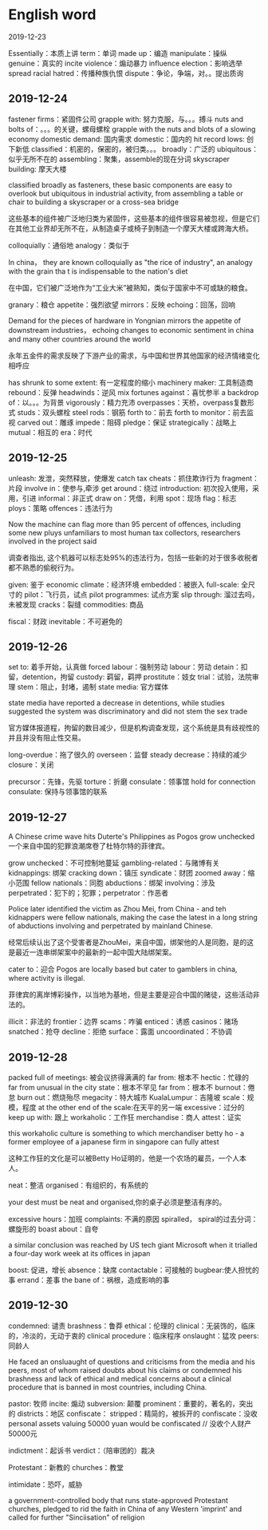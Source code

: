 # English word

2019-12-23

Essentially：本质上讲
term：单词
made up：编造
manipulate：操纵
genuine：真实的
incite violence：煽动暴力
influence election：影响选举
spread racial hatred：传播种族仇恨
dispute：争论，争端，对。。提出质询

## 2019-12-24

fastener firms：紧固件公司
grapple with: 努力克服，与。。。搏斗
nuts and bolts of：。。。的关键，螺母螺栓
grapple with the nuts and blots of a slowing economy
domestic demand: 国内需求
domestic：国内的
hit record lows: 创下新低
classified：机密的，保密的，被归类。。。
broadly：广泛的
ubiquitous：似乎无所不在的
assembling：聚集，assemble的现在分词
skyscraper building: 摩天大楼

classified broadly as fasteners, these basic components are easy to overlook but ubiquitous in industrial activity, from assembling a table or chair to building a skyscraper or a cross-sea bridge

这些基本的组件被广泛地归类为紧固件，这些基本的组件很容易被忽视，但是它们在其他工业界却无所不在，从制造桌子或椅子到制造一个摩天大楼或跨海大桥。

colloquially：通俗地
analogy：类似于

In china， they are known colloquially as "the rice of industry", an analogy with the grain tha t is indispensable to the nation's diet

在中国，它们被广泛地作为“工业大米”被熟知，类似于国家中不可或缺的粮食。

granary：粮仓
appetite：强烈欲望
mirrors：反映
echoing：回荡，回响

Demand for the pieces of hardware in Yongnian mirrors the appetite of downstream industries， echoing changes to economic sentiment in china and many other countries around the world

永年五金件的需求反映了下游产业的需求，与中国和世界其他国家的经济情绪变化相呼应

has shrunk to some extent: 有一定程度的缩小
machinery maker: 工具制造商
rebound：反弹
headwinds：逆风
mix fortunes against：喜忧参半
a backdrop of：以。。。为背景
vigorously：精力充沛
overpasses：天桥，overpass复数形式
studs：双头螺栓
steel rods：钢筋
forth to：前去
forth to monitor：前去监视
carved out：雕琢
impede：阻碍
pledge：保证
strategically：战略上
mutual：相互的
era：时代

## 2019-12-25

unleash: 发泄，突然释放，使爆发
catch tax cheats：抓住欺诈行为
fragment：片段
involve in：使参与,牵涉
get around：绕过
introduction: 初次投入使用，采用，引进
informal：非正式
draw on：凭借，利用
spot：现场
flag：标志
ploys：策略
offences：违法行为

Now the machine can flag more than 95 percent of offences, including some new pluys unfamiliars to most human tax collectors, researchers involved in the project said

调查者指出, 这个机器可以标志处95%的违法行为，包括一些新的对于很多收税者都不熟悉的偷税行为。

given: 鉴于
economic climate：经济环境
embedded：被嵌入
full-scale: 全尺寸的
pilot：飞行员，试点
pilot programmes: 试点方案
slip through: 溜过去吗，未被发现
cracks：裂缝
commodities: 商品

fiscal：财政
inevitable：不可避免的

## 2019-12-26

set to: 着手开始，认真做
forced labour：强制劳动
labour：劳动
detain：扣留，detention，拘留
custody: 羁留，羁押
prostitute：妓女
trial：试验，法院审理
stem：阻止，封堵，遏制
state media: 官方媒体

state media have reported a decrease in detentions, while studies suggested the system was discriminatory and did not stem the sex trade

官方媒体报道程，拘留的数目减少，但是机构调查发现，这个系统是具有歧视性的并且并没有阻止性交易。

long-overdue：拖了很久的
overseen：监督
steady decrease：持续的减少
closure：关闭

precursor：先锋，先驱
torture：折磨
consulate：领事馆
hold for connection consulate: 保持与领事馆的联系

## 2019-12-27

A Chinese crime wave hits Duterte's Philippines as Pogos grow unchecked
一个来自中国的犯罪浪潮席卷了杜特尔特的菲律宾。

grow unchecked：不可控制地蔓延
gambling-related：与赌博有关
kidnappings: 绑架
cracking down：镇压
syndicate：财团
zoomed away：缩小范围
fellow nationals：同胞
abductions：绑架
involving：涉及
perpetrated：犯下的；犯罪；perpetrator：作恶者

Police later identified the victim as Zhou Mei, from China - and teh kidnappers were fellow nationals, making the case the latest in a long string of abductions involving and perpetrated by mainland Chinese.

经常后续认出了这个受害者是ZhouMei，来自中国，绑架他的人是同胞，是的这是最近一连串绑架案中的最新的一起中国大陆绑架案。

cater to：迎合
Pogos are locally based but cater to gamblers in china, where activity is illegal.

菲律宾的离岸博彩操作，以当地为基地，但是主要是迎合中国的赌徒，这些活动非法的。

illicit：非法的
frontier：边界
scams：咋骗
enticed：诱惑
casinos：赌场
snatched：抢夺
decline：拒绝
surface：露面
uncoordinated：不协调

## 2019-12-28

packed full of meetings: 被会议挤得满满的
far from: 根本不
hectic：忙碌的
far from unusual in the city state：根本不罕见
far from：根本不
burnout：倦怠
burn out：燃烧殆尽
megacity：特大城市
KualaLumpur：吉隆坡
scale：规模，程度
at the other end of the scale:在天平的另一端
excessive：过分的
keep up with: 跟上
workaholic：工作狂
merchandise：商人
attest：证实

this workaholic culture is something to which merchandiser betty ho - a former employee of a japanese firm in singapore can fully attest

这种工作狂的文化是可以被Betty Ho证明的，他是一个农场的雇员，一个人本人。

neat：整洁
organised：有组织的，有系统的

your dest must be neat and organised,你的桌子必须是整洁有序的。

excessive hours：加班
complaints: 不满的原因
spiralled， spiral的过去分词：螺旋形的
boast about：自夸

a similar conclusion was reached by US tech giant Microsoft when it trialled a four-day work week at its offices in japan

boost: 促进，增长
absence：缺席
contactable：可接触的
bugbear:使人担忧的事
errand：差事
the bane of：祸根，造成影响的事

## 2019-12-30

condemned: 谴责
brashness：鲁莽
ethical：伦理的
clinical：无装饰的，临床的，冷淡的，无动于衷的
clinical procedure：临床程序
onslaught：猛攻
peers: 同龄人

He faced an onsluaught of questions and criticisms from the media and his peers, most of whom raised doubts about his claims or condemned his brashness and lack of ethical and medical concerns about a clinical procedure that is banned in most countries, including China.

pastor: 牧师
incite: 煽动
subversion: 颠覆
prominent：重要的，著名的，突出的
districts：地区
confiscate：
stripped：精简的，被拆开的
confiscate：没收
personal assets valuing 50000 yuan would be confiscated // 没收个人财产50000元

indictment：起诉书
verdict：（陪审团的）裁决

Protestant：新教的
churches：教堂

intimidate：恐吓，威胁

a government-controlled body that runs state-approved Protestant churches, pledged to rid the faith in China of any Western 'imprint' and called for further "Sinciisation" of religion
